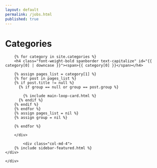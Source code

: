 ```yaml
---
layout: default
permalink: /jobs.html
published: true
---
```

<div class="container">
    <div class="row justify-content-center">
        <div class="col-md-8">
        <h1 class="font-weight-bold title h6 text-uppercase mb-4">Categories</h1>
            
        {% for category in site.categories %} 
        <h4 class="font-weight-bold spanborder text-capitalize" id="{{ category[0] | downcase }}"><span>{{ category[0] }}</span></h4>
            
        {% assign pages_list = category[1] %}
        {% for post in pages_list %}
        {% if post.title != null %}
          {% if group == null or group == post.group %}
         
            {% include main-loop-card.html %}
          {% endif %}
        {% endif %}
        {% endfor %}
        {% assign pages_list = nil %}
        {% assign group = nil %}

        {% endfor %}

        </div>
        
            <div class="col-md-4">
        {% include sidebar-featured.html %}    
    </div>
        
    </div>
</div>
